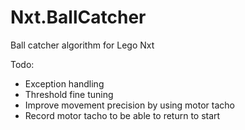 Nxt.BallCatcher
===============

Ball catcher algorithm for Lego Nxt

Todo:

- Exception handling
- Threshold fine tuning
- Improve movement precision by using motor tacho
- Record motor tacho to be able to return to start